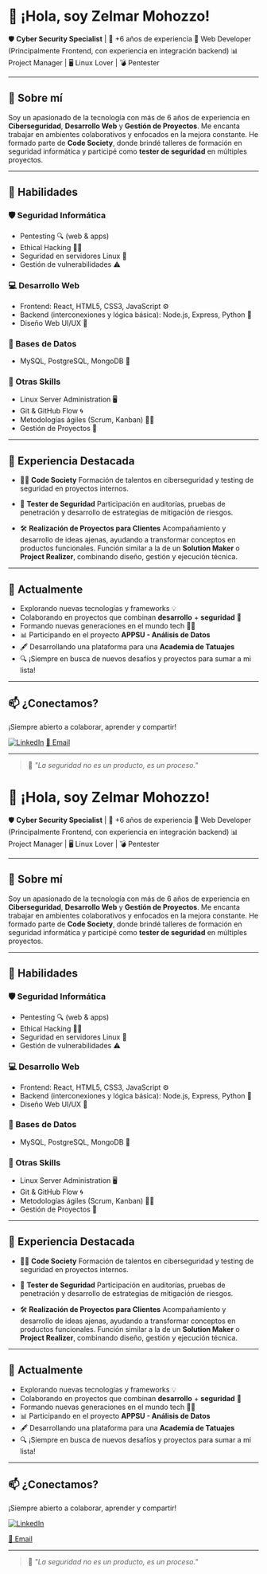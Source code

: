 # 👋 ¡Hola, soy Zelmar Mohozzo!

🛡️ **Cyber Security Specialist** | 🧠 +6 años de experiencia
🎨 Web Developer (Principalmente Frontend, con experiencia en integración backend)
📊 Project Manager | 🖥️ Linux Lover | 💣 Pentester

---

## 🚀 Sobre mí

Soy un apasionado de la tecnología con más de 6 años de experiencia en **Ciberseguridad**, **Desarrollo Web** y **Gestión de Proyectos**.
Me encanta trabajar en ambientes colaborativos y enfocados en la mejora constante.
He formado parte de **Code Society**, donde brindé talleres de formación en seguridad informática y participé como **tester de seguridad** en múltiples proyectos.

---

## 🧠 Habilidades

### 🛡️ Seguridad Informática

* Pentesting 🔍 (web & apps)
* Ethical Hacking 🧑‍💻
* Seguridad en servidores Linux 🐧
* Gestión de vulnerabilidades ⚠️

### 💻 Desarrollo Web

* Frontend: React, HTML5, CSS3, JavaScript ⚙️
* Backend (interconexiones y lógica básica): Node.js, Express, Python 🐍
* Diseño Web UI/UX 🎨

### 📁 Bases de Datos

* MySQL, PostgreSQL, MongoDB 🧮

### 🔧 Otras Skills

* Linux Server Administration 🖥️
* Git & GitHub Flow 🌀
* Metodologías ágiles (Scrum, Kanban) 🏃‍♂️
* Gestión de Proyectos 🚧

---

## 🏢 Experiencia Destacada

* 👨‍🏫 **Code Society**
  Formación de talentos en ciberseguridad y testing de seguridad en proyectos internos.

* 🧪 **Tester de Seguridad**
  Participación en auditorías, pruebas de penetración y desarrollo de estrategias de mitigación de riesgos.

* 🛠️ **Realización de Proyectos para Clientes**
  Acompañamiento y desarrollo de ideas ajenas, ayudando a transformar conceptos en productos funcionales. Función similar a la de un **Solution Maker** o **Project Realizer**, combinando diseño, gestión y ejecución técnica.

---

## 🌱 Actualmente

* Explorando nuevas tecnologías y frameworks 💡
* Colaborando en proyectos que combinan **desarrollo** + **seguridad** 🔐
* Formando nuevas generaciones en el mundo tech 👨‍🎓
* 📊 Participando en el proyecto **APPSU - Análisis de Datos**
* 🖋️ Desarrollando una plataforma para una **Academia de Tatuajes**
* 🔍 ¡Siempre en busca de nuevos desafíos y proyectos para sumar a mi lista!

---

## 📫 ¿Conectamos?

¡Siempre abierto a colaborar, aprender y compartir!

[![LinkedIn](https://img.shields.io/badge/LinkedIn-Zelmar%20Mohozzo-blue?style=flat\&logo=linkedin)](https://www.linkedin.com/)
[📧 Email](mailto:tuemail@example.com)

---

> 💬 *"La seguridad no es un producto, es un proceso."*
# 👋 ¡Hola, soy Zelmar Mohozzo!

🛡️ **Cyber Security Specialist** | 🧠 +6 años de experiencia
🎨 Web Developer (Principalmente Frontend, con experiencia en integración backend)
📊 Project Manager | 🖥️ Linux Lover | 💣 Pentester

---

## 🚀 Sobre mí

Soy un apasionado de la tecnología con más de 6 años de experiencia en **Ciberseguridad**, **Desarrollo Web** y **Gestión de Proyectos**.
Me encanta trabajar en ambientes colaborativos y enfocados en la mejora constante.
He formado parte de **Code Society**, donde brindé talleres de formación en seguridad informática y participé como **tester de seguridad** en múltiples proyectos.

---

## 🧠 Habilidades

### 🛡️ Seguridad Informática

* Pentesting 🔍 (web & apps)
* Ethical Hacking 🧑‍💻
* Seguridad en servidores Linux 🐧
* Gestión de vulnerabilidades ⚠️

### 💻 Desarrollo Web

* Frontend: React, HTML5, CSS3, JavaScript ⚙️
* Backend (interconexiones y lógica básica): Node.js, Express, Python 🐍
* Diseño Web UI/UX 🎨

### 📁 Bases de Datos

* MySQL, PostgreSQL, MongoDB 🧮

### 🔧 Otras Skills

* Linux Server Administration 🖥️
* Git & GitHub Flow 🌀
* Metodologías ágiles (Scrum, Kanban) 🏃‍♂️
* Gestión de Proyectos 🚧

---

## 🏢 Experiencia Destacada

* 👨‍🏫 **Code Society**
  Formación de talentos en ciberseguridad y testing de seguridad en proyectos internos.

* 🧪 **Tester de Seguridad**
  Participación en auditorías, pruebas de penetración y desarrollo de estrategias de mitigación de riesgos.

* 🛠️ **Realización de Proyectos para Clientes**
  Acompañamiento y desarrollo de ideas ajenas, ayudando a transformar conceptos en productos funcionales. Función similar a la de un **Solution Maker** o **Project Realizer**, combinando diseño, gestión y ejecución técnica.

---

## 🌱 Actualmente

* Explorando nuevas tecnologías y frameworks 💡
* Colaborando en proyectos que combinan **desarrollo** + **seguridad** 🔐
* Formando nuevas generaciones en el mundo tech 👨‍🎓
* 📊 Participando en el proyecto **APPSU - Análisis de Datos**
* 🖋️ Desarrollando una plataforma para una **Academia de Tatuajes**
* 🔍 ¡Siempre en busca de nuevos desafíos y proyectos para sumar a mi lista!

---

## 📫 ¿Conectamos?

¡Siempre abierto a colaborar, aprender y compartir!

[![LinkedIn](https://img.shields.io/badge/LinkedIn-Zelmar%20Mohozzo-blue?style=flat\&logo=linkedin)](https://www.linkedin.com/)

[📧 Email](mailto:tuemail@example.com)

---

> 💬 *"La seguridad no es un producto, es un proceso."*
